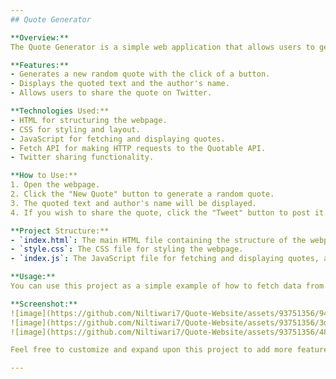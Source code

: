 ```yaml
---
## Quote Generator

**Overview:**
The Quote Generator is a simple web application that allows users to generate random quotes. It fetches a random quote from the [Quotable API](https://quotable.io/) and displays it on the webpage. Users can also tweet the displayed quote if they find it interesting.

**Features:**
- Generates a new random quote with the click of a button.
- Displays the quoted text and the author's name.
- Allows users to share the quote on Twitter.

**Technologies Used:**
- HTML for structuring the webpage.
- CSS for styling and layout.
- JavaScript for fetching and displaying quotes.
- Fetch API for making HTTP requests to the Quotable API.
- Twitter sharing functionality.

**How to Use:**
1. Open the webpage.
2. Click the "New Quote" button to generate a random quote.
3. The quoted text and author's name will be displayed.
4. If you wish to share the quote, click the "Tweet" button to post it on Twitter.

**Project Structure:**
- `index.html`: The main HTML file containing the structure of the webpage.
- `style.css`: The CSS file for styling the webpage.
- `index.js`: The JavaScript file for fetching and displaying quotes, as well as handling Twitter sharing.

**Usage:**
You can use this project as a simple example of how to fetch data from an API and display it on a webpage using HTML, CSS, and JavaScript. It's a great starting point for beginners looking to learn about web development and API integration.

**Screenshot:**
![image](https://github.com/Niltiwari7/Quote-Website/assets/93751356/94a4908a-ede1-4ff6-b835-5897a9950403)
![image](https://github.com/Niltiwari7/Quote-Website/assets/93751356/3d154ad9-a963-4fca-a62f-523f32a8a714)
![image](https://github.com/Niltiwari7/Quote-Website/assets/93751356/484268d2-e1f6-469e-8f43-d7522f4ead7e)

Feel free to customize and expand upon this project to add more features or make it your own!

---
```

